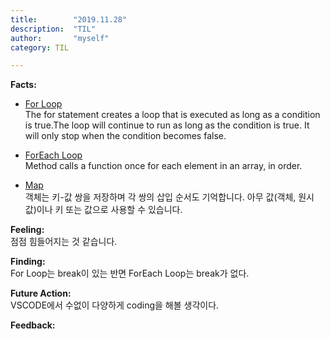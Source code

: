 ```yaml
---
title:        "2019.11.28"
description:  "TIL"
author:       "myself"
category: TIL

---
```


<strong>Facts:</strong><br>
- [For Loop](https://www.w3schools.com/jsref/jsref_for.asp)<br>
The for statement creates a loop that is executed as long as a condition is true.The loop will continue to run as long as the condition is true. It will only stop when the condition becomes false.

- [ForEach Loop](https://www.w3schools.com/jsref/jsref_foreach.asp)<br>
Method calls a function once for each element in an array, in order.

- [Map](https://developer.mozilla.org/ko/docs/Web/JavaScript/Reference/Global_Objects/Map)<br>
객체는 키-값 쌍을 저장하며 각 쌍의 삽입 순서도 기억합니다. 아무 값(객체, 원시 값)이나 키 또는 값으로 사용할 수 있습니다.

<strong>Feeling:</strong><br> 
점점 힘들어지는 것 같습니다. 

<strong>Finding:</strong><br> 
For Loop는 break이 있는 반면 ForEach Loop는 break가 없다.

<strong>Future Action:</strong><br>
VSCODE에서 수없이 다양하게 coding을 해볼 생각이다.

<strong>Feedback:</strong><br>

